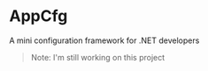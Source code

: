 # AppCfg
A mini configuration framework for .NET developers

> Note: I'm still working on this project
